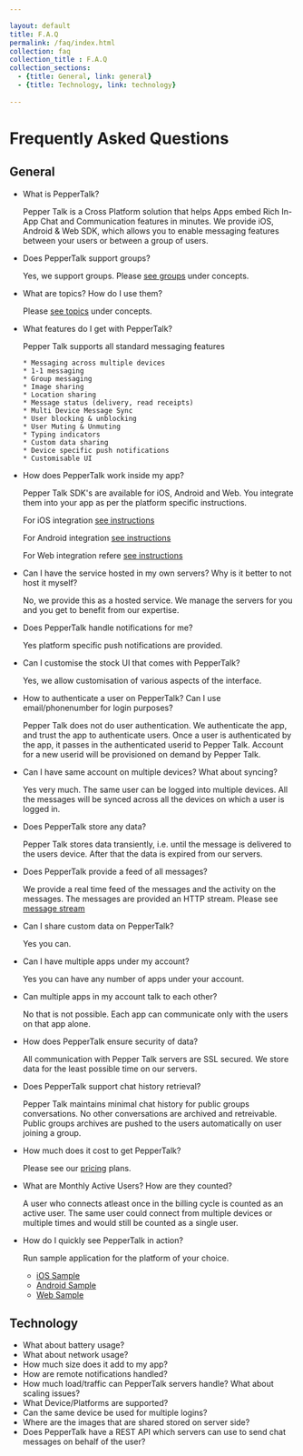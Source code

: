 ```yaml
---

layout: default
title: F.A.Q
permalink: /faq/index.html
collection: faq
collection_title : F.A.Q
collection_sections:
  - {title: General, link: general}
  - {title: Technology, link: technology}
  
---
```


# Frequently Asked Questions
## General

* What is PepperTalk?

    Pepper Talk is a Cross Platform solution that helps Apps embed Rich In-App Chat and Communication features in minutes. We provide iOS, Android & Web SDK, which allows you to enable messaging features between your users or between a group of users.

* Does PepperTalk support groups?

    Yes, we support groups. Please [see groups](http://developers.getpeppertalk.com/#groups) under concepts.

* What are topics? How do I use them?

    Please [see topics](http://developers.getpeppertalk.com/#topics) under concepts.

* What features do I get with PepperTalk?

    Pepper Talk supports all standard messaging features
  
      * Messaging across multiple devices
      * 1-1 messaging
      * Group messaging
      * Image sharing
      * Location sharing
      * Message status (delivery, read receipts)
      * Multi Device Message Sync
      * User blocking & unblocking
      * User Muting & Unmuting
      * Typing indicators
      * Custom data sharing
      * Device specific push notifications
      * Customisable UI


* How does PepperTalk work inside my app?

    Pepper Talk SDK's are available for iOS, Android and Web. You integrate them into your app as per the platform specific instructions.
    
    For iOS integration [see instructions](http://developers.getpeppertalk.com/ios/index.html#getting-started)
    
    For Android integration [see instructions](http://developers.getpeppertalk.com/android/index.html#installing)
    
    For Web integration refere [see instructions](http://developers.getpeppertalk.com/web/index.html#introduction)

* Can I have the service hosted in my own servers? Why is it better to not host it myself?

    No, we provide this as a hosted service. We manage the servers for you and you get to benefit from our expertise.

* Does PepperTalk handle notifications for me?

    Yes platform specific push notifications are provided.

* Can I customise the stock UI that comes with PepperTalk?

    Yes, we allow customisation of various aspects of the interface.

* How to authenticate a user on PepperTalk? Can I use email/phonenumber for login purposes?

    Pepper Talk does not do user authentication. We authenticate the app, and trust the app to authenticate users. Once a user is authenticated by the app, it passes in the authenticated userid to Pepper Talk. Account for a new userid will be provisioned on demand by Pepper Talk.

* Can I have same account on multiple devices? What about syncing?

    Yes very much. The same user can be logged into multiple devices. All the messages will be synced across all the devices on which a user is logged in.

* Does PepperTalk store any data?

    Pepper Talk stores data transiently, i.e. until the message is delivered to the users device. After that the data is expired from our servers.

* Does PepperTalk provide a feed of all messages?

    We provide a real time feed of the messages and the activity on the messages. The messages are provided an HTTP stream. Please see [message stream](https://github.com/Espreccino/PepperTalkMessageStream)

* Can I share custom data on PepperTalk?

    Yes you can.
    
* Can I have multiple apps under my account?

    Yes you can have any number of apps under your account.

* Can multiple apps in my account talk to each other?

    No that is not possible. Each app can communicate only with the users on that app alone.

* How does PepperTalk ensure security of data?

    All communication with Pepper Talk servers are SSL secured. We store data for the least possible time on our servers.

* Does PepperTalk support chat history retrieval?

    Pepper Talk maintains minimal chat history for public groups conversations. No other conversations are archived and retreivable. Public groups archives are pushed to the users automatically on user joining a group.

* How much does it cost to get PepperTalk?

    Please see our [pricing](http://getpeppertalk.com/#pricing) plans.

* What are Monthly Active Users? How are they counted?

    A user who connects atleast once in the billing cycle is counted as an active user. The same user could connect from multiple devices or multiple times and would still be counted as a single user.

* How do I quickly see PepperTalk in action?

    Run sample application for the platform of your choice.
    * [iOS Sample](http://developers.getpeppertalk.com/ios/examples.html)
    * [Android Sample](http://developers.getpeppertalk.com/android/sample.html)
    * [Web Sample](http://developers.getpeppertalk.com/web/sample.html)


## Technology

* What about battery usage?
* What about network usage?
* How much size does it add to my app?
* How are remote notifications handled?
* How much load/traffic can PepperTalk servers handle? What about scaling issues?
* What Device/Platforms are supported?
* Can the same device be used for multiple logins?
* Where are the images that are shared stored on server side?
* Does PepperTalk have a REST API which servers can use to send chat messages on behalf of the user?
